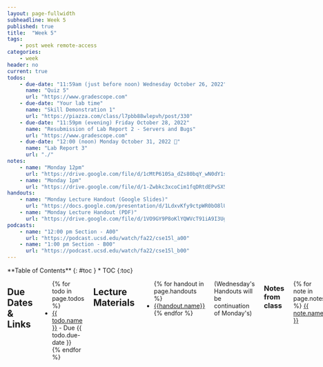 ```yaml
---
layout: page-fullwidth
subheadline: Week 5
published: true
title:  "Week 5"
tags:
    - post week remote-access
categories:
    - week
header: no
current: true
todos:
    - due-date: "11:59am (just before noon) Wednesday October 26, 2022"
      name: "Quiz 5"
      url: "https://www.gradescope.com"
    - due-date: "Your lab time"
      name: "Skill Demonstration 1"
      url: "https://piazza.com/class/l7pbb88wlepvh/post/330"
    - due-date: "11:59pm (evening) Friday October 28, 2022"
      name: "Resubmission of Lab Report 2 - Servers and Bugs"
      url: "https://www.gradescope.com"
    - due-date: "12:00 (noon) Monday October 31, 2022 🎃"
      name: "Lab Report 3"
      url: "./"
notes:
    - name: "Monday 12pm"
      url: "https://drive.google.com/file/d/1cMtP610Sa_dZs80bqY_wN0dY1snqfxeu"
    - name: "Monday 1pm"
      url: "https://drive.google.com/file/d/1-Zwbkc3xcoCim1fqDRtdEPvSX5V9e-fa"
handouts:
    - name: "Monday Lecture Handout (Google Slides)"
      url: "https://docs.google.com/presentation/d/1LdxvKfy9ctpWR0bO8lUUGQA6viFIkyvsXKloj26g7GI/edit?usp=sharing"
    - name: "Monday Lecture Handout (PDF)"
      url: "https://drive.google.com/file/d/1VO9GY9P8oKlYQWVcT91iA9I3UgOR8LhF/view?usp=sharing"
podcasts:
    - name: "12:00 pm Section - A00"
      url: "https://podcast.ucsd.edu/watch/fa22/cse15l_a00"
    - name: "1:00 pm Section - B00"
      url: "https://podcast.ucsd.edu/watch/fa22/cse15l_b00"
---
```


<div class="row">
<div class="medium-4 medium-push-8 columns" markdown="1">
<div class="panel radius fixed-toc"  data-options="sticky_on:large" markdown="1">
**Table of Contents**
{: #toc }
*  TOC
{:toc}
</div>
</div><!-- /.medium-4.columns -->

<div class="medium-8 medium-pull-4 columns" markdown="1">

## Due Dates & Links
<ul>
{% for todo in page.todos %}
<li><a href="{{ todo.url }}">{{ todo.name }}</a> - Due {{ todo.due-date }}</li>
{% endfor %}
</ul>

## Lecture Materials
<ul>
{% for handout in page.handouts %}
<li><a href="{{handout.url}}">{{handout.name}}</a></li>
{% endfor %}
</ul>

(Wednesday's Handouts will be continuation of Monday's)

### Notes from class
{% for note in page.notes %}
<a href="{{ note.url }}">{{ note.name }}</a>
<iframe src="{{ note.url }}/preview" width="640" height="480" allow="autoplay"></iframe>
{% endfor %}

### Links to Podcast
**Note:** Links will require you to log in as a UCSD student
<ul>
{% for link in page.podcasts %} 
<li><a href="{{link.url}}">{{link.name}}</a></li>
{% endfor %}
</ul>

No lab tasks, Skill Demos are this week!

## Week 5 Lab Report {#week5-lab-report}

You'll write this report as a Github Pages page, then print that page to PDF and
upload to Gradescope.

### Researching Commands

Consider the commands `less`, `find`, and `grep`. Choose one. Online, find 3
interesting _command-line options_ or alternate ways to use the command you
chose. For example, we saw the `-name` option for `find` in class. For each of
those options, give 3 examples of using it on files and directories from
`./technical`. Show each example as a code block that shows the command and its
output, and write a sentence or two about what it's doing and why it's useful.

That makes **9** total examples, three each for three different command-line
options. Many commands like these have pretty sophisticated behavior possible
– it can take years to be exposed to and learn all of the possible tricks and
inner workings.

To find information about the commands, a simple Web search like “find
command-line options” will probably give decent results. There is also a
built-in command on many systems called `man` (short for “manual”) that displays
information about commands; you can use `man grep`, for example, to see a long
listing of information about how `grep` works.

